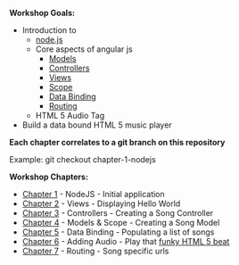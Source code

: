 **Workshop Goals:**

* Introduction to
    * [node.js](http://nodejs.org/)
    * Core aspects of angular js
        * [Models](http://docs.angularjs.org/guide/concepts#model)
        * [Controllers](http://docs.angularjs.org/guide/concepts#controller)
        * [Views](http://docs.angularjs.org/guide/concepts#view)
        * [Scope](http://docs.angularjs.org/guide/concepts#scope)
        * [Data Binding](http://docs.angularjs.org/guide/dev_guide.templates.databinding)
        * [Routing](http://docs.angularjs.org/api/ng.$route)
    * HTML 5 Audio Tag
* Build a data bound HTML 5 music player

**Each chapter correlates to a git branch on this repository**

Example: git checkout chapter-1-nodejs

**Workshop Chapters:**

* [Chapter 1](https://github.com/dotnet236/angularjs-workshop/tree/chapter-1-nodejs) - NodeJS - Initial application
* [Chapter 2](https://github.com/dotnet236/angularjs-workshop/tree/chapter-2-views-hello-world)  - Views - Displaying Hello World 
* [Chapter 3](https://github.com/dotnet236/angularjs-workshop/tree/chapter-3-creating-a-song-controller) - Controllers - Creating a Song Controller
* [Chapter 4](https://github.com/dotnet236/angularjs-workshop/tree/chapter-4-creating-a-song-model) - Models & Scope - Creating a Song Model
* [Chapter 5](https://github.com/dotnet236/angularjs-workshop/tree/chapter-5-binding-to-the-song-model) - Data Binding - Populating a list of songs
* [Chapter 6](https://github.com/dotnet236/angularjs-workshop/tree/chapter-6-playing-the-song) - Adding Audio - Play that [funky HTML 5 beat](http://ccmixter.org/files/texasradiofish/41716)
* [Chapter 7](https://github.com/dotnet236/angularjs-workshop/tree/chapter-7-creating-song-urls) - Routing - Song specific urls
